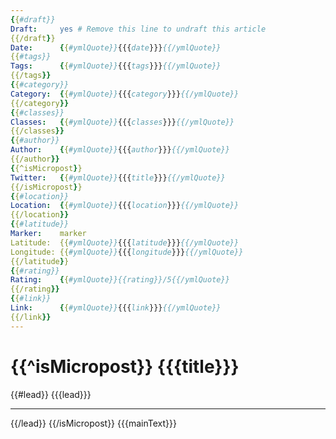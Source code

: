```yaml
---
{{#draft}}
Draft:     yes # Remove this line to undraft this article
{{/draft}}
Date:      {{#ymlQuote}}{{{date}}}{{/ymlQuote}}
{{#tags}}
Tags:      {{#ymlQuote}}{{{tags}}}{{/ymlQuote}}
{{/tags}}
{{#category}}
Category:  {{#ymlQuote}}{{{category}}}{{/ymlQuote}}
{{/category}}
{{#classes}}
Classes:   {{#ymlQuote}}{{{classes}}}{{/ymlQuote}}
{{/classes}}
{{#author}}
Author:    {{#ymlQuote}}{{{author}}}{{/ymlQuote}}
{{/author}}
{{^isMicropost}}
Twitter:   {{#ymlQuote}}{{{title}}}{{/ymlQuote}}
{{/isMicropost}}
{{#location}}
Location:  {{#ymlQuote}}{{{location}}}{{/ymlQuote}}
{{/location}}
{{#latitude}}
Marker:    marker
Latitude:  {{#ymlQuote}}{{{latitude}}}{{/ymlQuote}}
Longitude: {{#ymlQuote}}{{{longitude}}}{{/ymlQuote}}
{{/latitude}}
{{#rating}}
Rating:    {{#ymlQuote}}{{rating}}/5{{/ymlQuote}}
{{/rating}}
{{#link}}
Link:      {{#ymlQuote}}{{{link}}}{{/ymlQuote}}
{{/link}}
---
```


{{^isMicropost}}
{{{title}}}
=========

{{#lead}}
{{{lead}}}

***

{{/lead}}
{{/isMicropost}}
{{{mainText}}}
